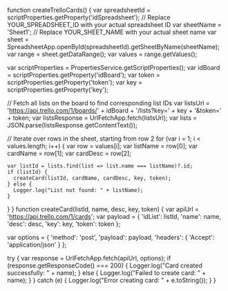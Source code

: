 function createTrelloCards() {
  var spreadsheetId = scriptProperties.getProperty('idSpreadsheet'); // Replace YOUR_SPREADSHEET_ID with your actual spreadsheet ID
  var sheetName = 'Sheet1'; // Replace YOUR_SHEET_NAME with your actual sheet name
  var sheet = SpreadsheetApp.openById(spreadsheetId).getSheetByName(sheetName);
  var range = sheet.getDataRange();
  var values = range.getValues();
  
  var scriptProperties = PropertiesService.getScriptProperties();
  var idBoard = scriptProperties.getProperty('idBoard');
  var token = scriptProperties.getProperty('token');
  var key = scriptProperties.getProperty('key');
  
  // Fetch all lists on the board to find corresponding list IDs
  var listsUrl = 'https://api.trello.com/1/boards/' + idBoard + '/lists?key=' + key + '&token=' + token;
  var listsResponse = UrlFetchApp.fetch(listsUrl);
  var lists = JSON.parse(listsResponse.getContentText());
  
  // Iterate over rows in the sheet, starting from row 2
  for (var i = 1; i < values.length; i++) {
    var row = values[i];
    var listName = row[0];
    var cardName = row[1];
    var cardDesc = row[2];
    
    var listId = lists.find(list => list.name === listName)?.id;
    if (listId) {
      createCard(listId, cardName, cardDesc, key, token);
    } else {
      Logger.log("List not found: " + listName);
    }
  }
}
function createCard(listId, name, desc, key, token) {
  var apiUrl = 'https://api.trello.com/1/cards';
  var payload = {
    'idList': listId,
    'name': name,
    'desc': desc,
    'key': key,
    'token': token
  };
  
  var options = {
    'method': 'post',
    'payload': payload,
    'headers': {
      'Accept': 'application/json'
    }
  };
  
  try {
    var response = UrlFetchApp.fetch(apiUrl, options);
    if (response.getResponseCode() === 200) {
      Logger.log("Card created successfully: " + name);
    } else {
      Logger.log("Failed to create card: " + name);
    }
  } catch (e) {
    Logger.log("Error creating card: " + e.toString());
  }
}
